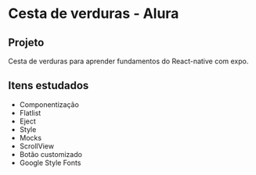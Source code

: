 # Cesta de verduras - Alura

## Projeto
Cesta de verduras para aprender fundamentos do React-native com expo.

## Itens estudados

- Componentização
- Flatlist
- Eject
- Style
- Mocks
- ScrollView
- Botão customizado
- Google Style Fonts
